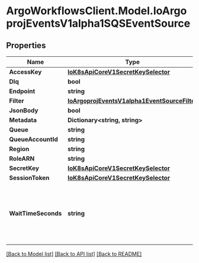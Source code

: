 # ArgoWorkflowsClient.Model.IoArgoprojEventsV1alpha1SQSEventSource

## Properties

Name | Type | Description | Notes
------------ | ------------- | ------------- | -------------
**AccessKey** | [**IoK8sApiCoreV1SecretKeySelector**](IoK8sApiCoreV1SecretKeySelector.md) |  | [optional] 
**Dlq** | **bool** |  | [optional] 
**Endpoint** | **string** |  | [optional] 
**Filter** | [**IoArgoprojEventsV1alpha1EventSourceFilter**](IoArgoprojEventsV1alpha1EventSourceFilter.md) |  | [optional] 
**JsonBody** | **bool** |  | [optional] 
**Metadata** | **Dictionary&lt;string, string&gt;** |  | [optional] 
**Queue** | **string** |  | [optional] 
**QueueAccountId** | **string** |  | [optional] 
**Region** | **string** |  | [optional] 
**RoleARN** | **string** |  | [optional] 
**SecretKey** | [**IoK8sApiCoreV1SecretKeySelector**](IoK8sApiCoreV1SecretKeySelector.md) |  | [optional] 
**SessionToken** | [**IoK8sApiCoreV1SecretKeySelector**](IoK8sApiCoreV1SecretKeySelector.md) |  | [optional] 
**WaitTimeSeconds** | **string** | WaitTimeSeconds is The duration (in seconds) for which the call waits for a message to arrive in the queue before returning. | [optional] 

[[Back to Model list]](../README.md#documentation-for-models) [[Back to API list]](../README.md#documentation-for-api-endpoints) [[Back to README]](../README.md)

